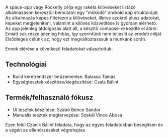 A space-app vagy Rocketly célja egy rakéta kilövéseket listázó alkalmazáson keresztül bemutatni egy "működő" android app struktúráját. Az alkalmazás képes filterezni a kilövéseket, illetve azokról plusz adatokat, képeket megjeleníteni, valamint a kilövés közvetítése is gyorsan elérhető.
Az app jelenleg átdolgozás alatt áll, a készítő compose-re kezdte el átírni. Emiatt sok része jelenleg hibás, így szerintünk nem teljesíti az eredeti célját. Elsődleges célunk az, hogy ezt megváltoztasssuk a munkánk során.

Ennek elérése a következő feladatokat választottuk:

## Technológiai

- Build keretrendszer beüzemelése: Balassa Tamás
- Egységtesztek készítése/kiegészítése: Csala Bálint

## Termék/felhasználó fókusz

- UI tesztek készítése: Szabó Bence Sándor
- Manuális tesztek megtervezése: Szakál Vince Abosa

Ezen felül Czanik Bálint feladata, hogy az egyes feladatokban besegítsen és a végén az ellenőrzéseket végrehajtsa

